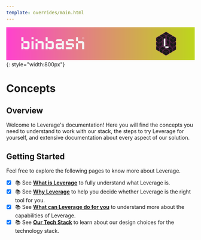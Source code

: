```yaml
---
template: overrides/main.html
---
```


![binbash-logo](../assets/images/logos/binbash-leverage-header.png "binbash"){: style="width:800px"}

# Concepts

## Overview
Welcome to Leverage's documentation! Here you will find the concepts you need to understand to work with our stack, the steps to try Leverage for yourself, and extensive documentation about every aspect of our solution.

## Getting Started
Feel free to explore the following pages to know more about Leverage.

- [x] :books: See [**What is Leverage**](../concepts/what-is-leverage.md) to fully understand what Leverage is.
- [x] :books: See [**Why Leverage**](../concepts/why-leverage.md) to help you decide whether Leverage is the right tool for you.
- [x] :books: See [**What can Leverage do for you**](../concepts/what-leverage-can-do-for-you.md) to understand more about the capabilities of Leverage.
- [x] :books: See [**Our Tech Stack**](../concepts/our-tech-stack.md) to learn about our design choices for the technology stack.
